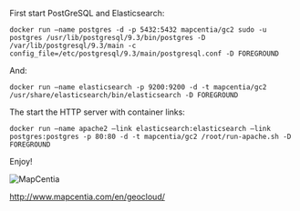 First start PostGreSQL and Elasticsearch:

    docker run –name postgres -d -p 5432:5432 mapcentia/gc2 sudo -u postgres /usr/lib/postgresql/9.3/bin/postgres -D /var/lib/postgresql/9.3/main -c config_file=/etc/postgresql/9.3/main/postgresql.conf -D FOREGROUND

And:

    docker run –name elasticsearch -p 9200:9200 -d -t mapcentia/gc2 /usr/share/elasticsearch/bin/elasticsearch -D FOREGROUND

The start the HTTP server with container links:

    docker run –name apache2 –link elasticsearch:elasticsearch –link postgres:postgres -p 80:80 -d -t mapcentia/gc2 /root/run-apache.sh -D FOREGROUND

Enjoy!

![MapCentia](http://www.mapcentia.com/images/__od/863/mapcentialogo.png)

http://www.mapcentia.com/en/geocloud/